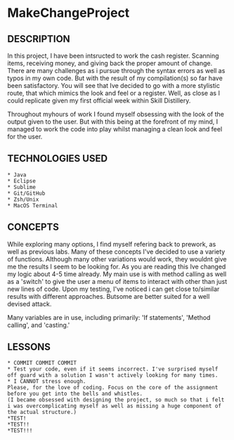 # MakeChangeProject

## DESCRIPTION
In this project, I have been intsructed to work the cash register. Scanning items, receiving money, and giving back the proper amount of change. There are many challenges as i pursue through the syntax errors as well as typos in my own code. But with the result of my compilation(s) so far have been satisfactory. You will see that Ive decided to go with a more stylistic route, that which mimics the look and feel or a register. Well, as close as I could replicate given my first official week within Skill Distillery.

Throughout myhours of work I found myself obsessing with the look of the output given to the user. But with this being at the forefront of my mind, I managed to work the code into play whilst managing a clean look and feel for the user.

## TECHNOLOGIES USED
 	* Java
 	* Eclipse
 	* Sublime
 	* Git/GitHub
 	* Zsh/Unix
 	* MacOS Terminal

## CONCEPTS
While exploring many options, I find myself refering back to prework, as well as previous labs. Many of these concepts I've decided to use a variety of functions. Although many other variations would work, they wouldnt give me the results I seem to be looking for. As you are reading this Ive changed my logic about 4-5 time already. 
My main use is with method calling as well as a 'switch' to give the user a menu of items to interact with other than just new lines of code. 
Upon my testing, I've noticed i can get close to/similar results with different approaches. Butsome are better suited for a well devised attack.

Many variables are in use, including primarily: 'If statements', 'Method calling', and 'casting.'
## LESSONS
	* COMMIT COMMIT COMMIT
	* Test your code, even if it seems incorrect. I've surprised myself off guard with a solution I wasn't actively looking for many times.
	* I CANNOT stress enough. 
	Please, for the love of coding. Focus on the core of the assignment before you get into the bells and whistles.
	(I became obsessed with designing the project, so much so that i felt i was overcomplicating myself as well as missing a huge component of the actual structure.)
	*TEST! 
	*TEST!!
	*TEST!!!
